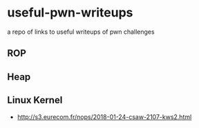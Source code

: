 # useful-pwn-writeups
a repo of links to useful writeups of pwn challenges

## ROP

## Heap

## Linux Kernel
+ http://s3.eurecom.fr/nops/2018-01-24-csaw-2107-kws2.html
